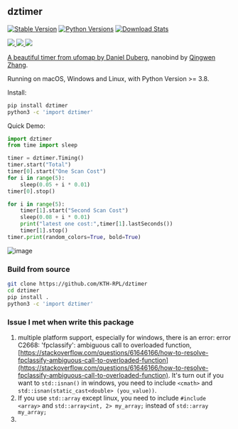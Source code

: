 dztimer
---
[![Stable Version](https://img.shields.io/pypi/v/dztimer?label=stable)](https://pypi.org/project/dztimer/#history)
[![Python Versions](https://img.shields.io/pypi/pyversions/dztimer)](https://pypi.org/project/dztimer/)
[![Download Stats](https://img.shields.io/pypi/dm/dztimer)](https://pypistats.org/packages/dztimer)

<a href="https://github.com/KTH-RPL/dztimer"><img src="https://img.shields.io/badge/Linux-FCC624?logo=linux&logoColor=black" /> <a href="https://github.com/KTH-RPL/dztimer"><img src="https://img.shields.io/badge/Windows-0078D6?st&logo=windows&logoColor=white" /> <a href="https://github.com/KTH-RPL/dztimer"><img src="https://img.shields.io/badge/mac%20os-000000?&logo=apple&logoColor=white" />
<!-- <img src="https://img.shields.io/pypi/pyversions/dztimer.svg" /></a> -->

A beautiful timer from ufomap by [Daniel Duberg](https://www.kth.se/profile/dduberg), nanobind by [Qingwen Zhang](https://kin-zhang.github.io/).

Running on macOS, Windows and Linux, with Python Version >= 3.8.

Install:
```bash
pip install dztimer
python3 -c 'import dztimer'
```

Quick Demo:
```python
import dztimer
from time import sleep

timer = dztimer.Timing()
timer.start("Total")
timer[0].start("One Scan Cost")
for i in range(5):
    sleep(0.05 + i * 0.01)
timer[0].stop()

for i in range(5):
    timer[1].start("Second Scan Cost")
    sleep(0.08 + i * 0.01)
    print("latest one cost:",timer[1].lastSeconds())
    timer[1].stop()
timer.print(random_colors=True, bold=True)
```

![image](https://github.com/Kin-Zhang/Kin-Zhang/assets/35365764/ca5ab0e7-e79d-47e0-bf77-9f837397f72a)

<!-- Tutorial on nanobind and pypi release in [Chinese blog](TODO) -->

### Build from source

```bash
git clone https://github.com/KTH-RPL/dztimer
cd dztimer
pip install .
python3 -c 'import dztimer'
```


### Issue I met when write this package
1. multiple platform support, especially for windows, there is an error: error C2668: 'fpclassify': ambiguous call to overloaded function,[https://stackoverflow.com/questions/61646166/how-to-resolve-fpclassify-ambiguous-call-to-overloaded-function](https://stackoverflow.com/questions/61646166/how-to-resolve-fpclassify-ambiguous-call-to-overloaded-function). It's turn out if you want to `std::isnan()` in windows, you need to include `<cmath>` and `std::isnan(static_cast<double> (you_value))`.
2. If you use `std::array` except linux, you need to include `#include <array>` and `std::array<int, 2> my_array;` instead of `std::array my_array;`
3. 
